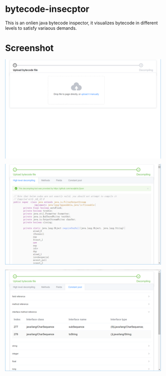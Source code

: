# bytecode-insecptor
This is an onlien java bytecode inspector, it visualizes bytecode in different levels to satisfy variaous demands.

# Screenshot
![](screenshot/1.png)

![](screenshot/2.png)

![](screenshot/3.png)